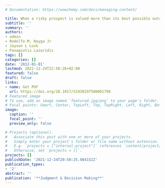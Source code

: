 ```yaml
---
# Documentation: https://wowchemy.com/docs/managing-content/

title: When a risky prospect is valued more than its best possible outcome.
subtitle: ''
summary: ''
authors:
- admin
- Rodolfo M. Nayga Jr
- Jayson L Lusk
- Panagiotis Lazaridis
tags: []
categories: []
date: '2012-01-01'
lastmod: 2021-12-24T22:50:26+02:00
featured: false
draft: false
links: 
- name: Get PDF
  url: https://doi.org/10.1017/S1930297500001790
# Featured image
# To use, add an image named `featured.jpg/png` to your page's folder.
# Focal points: Smart, Center, TopLeft, Top, TopRight, Left, Right, BottomLeft, Bottom, BottomRight.
image:
  caption: ''
  focal_point: ''
  preview_only: false

# Projects (optional).
#   Associate this post with one or more of your projects.
#   Simply enter your project's folder or file name without extension.
#   E.g. `projects = ["internal-project"]` references `content/project/deep-learning/index.md`.
#   Otherwise, set `projects = []`.
projects: []
publishDate: '2021-12-24T20:50:25.984152Z'
publication_types:
- '2'
abstract: ''
publication: '**Judgment & Decision Making**'
---
```

